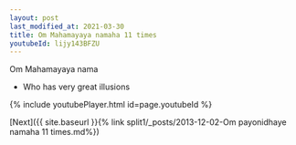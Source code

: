 ```yaml
---
layout: post
last_modified_at: 2021-03-30
title: Om Mahamayaya namaha 11 times
youtubeId: lijy143BFZU
---
```

 
 
Om Mahamayaya nama 
 
 -  Who has very great illusions 
 
  
 
  
 
 
 
 
 
 


{% include youtubePlayer.html id=page.youtubeId %}
 
[Next]({{ site.baseurl }}{% link  split1/_posts/2013-12-02-Om payonidhaye namaha 11 times.md%})
 

